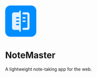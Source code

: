 <img src="notemasterIcon.svg" style="height: 100px">[]()
# NoteMaster
A lightweight note-taking app for the web.
